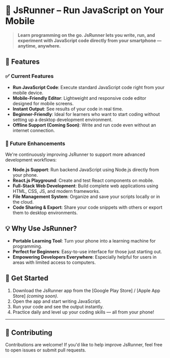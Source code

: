 # 📱 JsRunner – Run JavaScript on Your Mobile

> **Learn programming on the go. JsRunner lets you write, run, and experiment with JavaScript code directly from your smartphone — anytime, anywhere.**

## 🚀 Features

### ✅ Current Features
- **Run JavaScript Code**: Execute standard JavaScript code right from your mobile device.
- **Mobile-Friendly Editor**: Lightweight and responsive code editor designed for mobile screens.
- **Instant Output**: See results of your code in real time.
- **Beginner-Friendly**: Ideal for learners who want to start coding without setting up a desktop development environment.
- **Offline Support (Coming Soon)**: Write and run code even without an internet connection.

### 🔮 Future Enhancements
We're continuously improving JsRunner to support more advanced development workflows:

- **Node.js Support**: Run backend JavaScript using Node.js directly from your phone.
- **React.js Playground**: Create and test React components on mobile.
- **Full-Stack Web Development**: Build complete web applications using HTML, CSS, JS, and modern frameworks.
- **File Management System**: Organize and save your scripts locally or in the cloud.
- **Code Sharing & Export**: Share your code snippets with others or export them to desktop environments.

## 💡 Why Use JsRunner?

- **Portable Learning Tool**: Turn your phone into a learning machine for programming.
- **Perfect for Beginners**: Easy-to-use interface for those just starting out.
- **Empowering Developers Everywhere**: Especially helpful for users in areas with limited access to computers.

## 📲 Get Started

1. Download the JsRunner app from the [Google Play Store] / [Apple App Store] *(coming soon)*.
2. Open the app and start writing JavaScript.
3. Run your code and see the output instantly.
4. Practice daily and level up your coding skills — all from your phone!

---

## 🤝 Contributing

Contributions are welcome! If you'd like to help improve JsRunner, feel free to open issues or submit pull requests.

[//]: # ()
[//]: # (## 📄 License)

[//]: # ()
[//]: # (This project is licensed under the MIT License — see the [LICENSE]&#40;LICENSE&#41; file for details.)